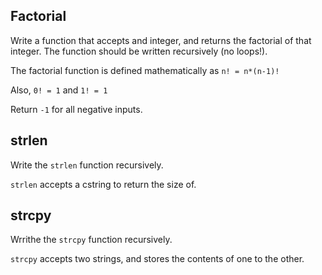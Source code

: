 Factorial
---

Write a function that accepts and integer, and returns the factorial of that integer.
The function should be written recursively (no loops!).

The factorial function is defined mathematically as `n! = n*(n-1)!`

Also, `0! = 1` and `1! = 1`

Return `-1` for all negative inputs.


strlen
---

Write the `strlen` function recursively.

`strlen` accepts a cstring to return the size of.


strcpy
---

Wrrithe the `strcpy` function recursively.

`strcpy` accepts two strings, and stores the contents of one to the other.


